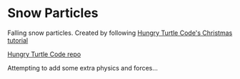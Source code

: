 # Snow Particles

Falling snow particles. Created by following [Hungry Turtle Code's Christmas tutorial](https://www.youtube.com/watch?v=FXkkfqEJR8w)

[Hungry Turtle Code repo](https://github.com/HungryTurtleCode/christmasSnow)

Attempting to add some extra physics and forces...

